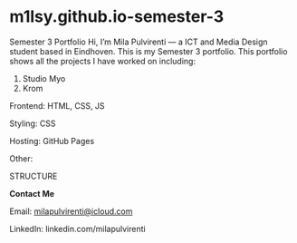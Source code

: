 # m1lsy.github.io-semester-3
Semester 3 Portfolio
Hi, I’m Mila Pulvirenti — a ICT and Media Design student based in Eindhoven. This is my Semester 3 portfolio.
This portfolio shows all the projects I have worked on including:
1) Studio Myo
2) Krom

Frontend:  HTML, CSS, JS

Styling: CSS

Hosting: GitHub Pages

Other: 

STRUCTURE




**Contact Me**

Email: milapulvirenti@icloud.com

LinkedIn: linkedin.com/milapulvirenti






